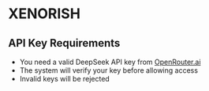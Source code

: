 # XENORISH
## API Key Requirements
- You need a valid DeepSeek API key from [OpenRouter.ai](https://openrouter.ai)
- The system will verify your key before allowing access
- Invalid keys will be rejected
